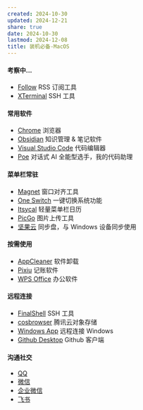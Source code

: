 ```yaml
---
created: 2024-10-30
updated: 2024-12-21
share: true
date: 2024-10-30
lastmod: 2024-12-08
title: 装机必备-MacOS
---
```


#### 考察中...

- [Follow](https://follow.is/) RSS 订阅工具
- [XTerminal](https://www.terminal.icu/) SSH 工具

#### 常用软件

- [Chrome](https://www.google.com/chrome/) 浏览器
- [Obsidian](https://obsidian.md/) 知识管理 & 笔记软件
- [Visual Studio Code](https://code.visualstudio.com/) 代码编辑器
- [Poe](https://poe.com/) 对话式 AI 全能型选手，我的代码助理

#### 菜单栏常驻

- [Magnet](https://magnet.crowdcafe.com/) 窗口对齐工具
- [One Switch](https://fireball.studio/oneswitch) 一键切换系统功能
- [Itsycal](https://www.mowglii.com/itsycal/) 轻量菜单栏日历
- [PicGo](https://molunerfinn.com/PicGo/) 图片上传工具
- [坚果云](https://www.jianguoyun.com/) 同步盘，与 Windows 设备同步使用

#### 按需使用

- [AppCleaner](https://freemacsoft.net/appcleaner/) 软件卸载
- [Pixiu](https://www.yuque.com/pixiumac) 记账软件
- [WPS Office](https://platform.wps.cn/) 办公软件

#### 远程连接

- [FinalShell](https://www.hostbuf.com/) SSH 工具
- [cosbrowser](https://cosbrowser.cloud.tencent.com/) 腾讯云对象存储
- [Windows App](https://learn.microsoft.com/zh-cn/windows-app/get-started-connect-devices-desktops-apps) 远程连接 Windows
- [Github Desktop](https://desktop.github.com/) Github 客户端

#### 沟通社交

- [QQ](https://im.qq.com/)
- [微信](https://weixin.qq.com/)
- [企业微信](https://work.weixin.qq.com/)
- [飞书](https://www.feishu.cn/download)

